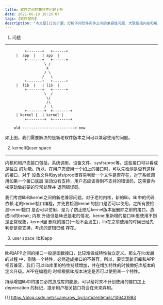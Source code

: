 ```yaml
---
title: 软件之间的兼容性问题分析
date: 2021-06-19 10:26:07
tags: [软件架构]
description: "本文是[1]的扩展，分析不同软件实体之间的兼容性问题，大致包括内核和用户态之间的兼容性和用户态不同层次软件实体之间的兼容性。"
---
```


1. 问题
-------
```
         +-------+   +------+
	 |  app  |   | app  |
         +-------+   +------+
                  \ /
                   X
                  / \
                 /   \
         +-------+   +------+
	 |  lib  |   | lib  |
         +-------+   +------+
                  \  /
                   \/
                   /\
                  /  \
         +--------+  +--------+
	 | kernel |  | kernel |
         +--------+  +--------+

    old ------------------------> new
```
 如上图，我们需要解决的是新老软件版本之间可以兼容使用的问题。


2. kernel和user space
---------------------

 内核和用户态接口包括，系统调用、设备文件、sysfs/proc等。这些接口可以看成是独立
 的功能。所以，在用户态使用一个如上的接口时，可以先检测是否有这样的接口。对于
 设备文件和sysfs/proc很容易判断一个文件是否存在，对于系统调用如果一个接口底层
 驱动没有支持，用户态应该得到不支持的错误码，这需要内核驱动做必要的异常处理并
 返回错误码。

 我们考虑lib和kernel之间的新老兼容问题。对于老的内核，新的lib，lib中的代码依赖
 老的kernel接口编程，并先要检测kernel的接口是否可以使用，之所有要检测kernel接口
 是否可以使用，是为了防止随后kernel版本里删除之前的接口，造成lib的break; 内核
 升级但是lib还是老的情况，kernel里新增的接口lib里使用不到是正常现象，kernel里
 删除的接口(一般不会发生)，lib在之前使用的时候已经先判断是否支持，考虑的逻辑已经
 存在。


3. user space lib和app
----------------------

 lib和APP之间的接口一般是函数接口，比较难做成特性独立定义。那么在lib发展的过程
 中，删除一个特性，必然造成接口的不兼容。所以，要实现新旧库和APP相互兼容，我们
 可以lib库里的特性持续增加，并在增加特性的时候做好库版本的定义升级。APP在编程的
 时候根据lib版本决定是否可以使用某一个特性。
 
 持续增加lib中的接口必然造成库的膨胀，可以给将来不计划使用的接口加上deprecation
 的标记，提示用户相关接口将会在未来弃用。


[1] https://blog.csdn.net/scarecrow_byr/article/details/106431983
